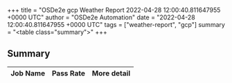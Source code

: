 +++
title = "OSDe2e gcp Weather Report 2022-04-28 12:00:40.811647955 +0000 UTC"
author = "OSDe2e Automation"
date = "2022-04-28 12:00:40.811647955 +0000 UTC"
tags = ["weather-report", "gcp"]
summary = "<table class=\"summary\"></table>"
+++
## Summary

| Job Name | Pass Rate | More detail |
|----------|-----------|-------------|




